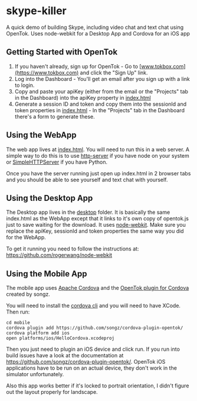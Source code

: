 # skype-killer

A quick demo of building Skype, including video chat and text chat using OpenTok. Uses node-webkit for a Desktop App and Cordova for an iOS app

## Getting Started with OpenTok

1. If you haven't already, sign up for OpenTok - Go to [www.tokbox.com](https://www.tokbox.com) and click the "Sign Up" link. 
2. Log into the Dashboard - You'll get an email after you sign up with a link to login.
3. Copy and paste your apiKey (either from the email or the "Projects" tab in the Dashboard) into the apiKey property in [index.html](index.html)
4. Generate a session ID and token and copy them into the sessionId and token properties in [index.html](index.html) - In the "Projects" tab in the Dashboard there's a form to generate these. 

## Using the WebApp

The web app lives at [index.html](index.html). You will need to run this in a web server. A simple way to do this is to use [http-server](https://www.npmjs.org/package/http-server) if you have node on your system or [SimpleHTTPServer](https://docs.python.org/2/library/simplehttpserver.html) if you have Python. 

Once you have the server running just open up index.html in 2 browser tabs and you should be able to see yourself and text chat with yourself.

## Using the Desktop App

The Desktop app lives in the [desktop](desktop/) folder. It is basically the same index.html as the WebApp except that it links to it's own copy of opentok.js just to save waiting for the download. It uses [node-webkit](https://github.com/rogerwang/node-webkit). Make sure you replace the apiKey, sessionId and token properties the same way you did for the WebApp.

To get it running you need to follow the instructions at: https://github.com/rogerwang/node-webkit

## Using the Mobile App

The mobile app uses [Apache Cordova](http://cordova.apache.org/) and the [OpenTok plugin for Cordova](https://github.com/songz/cordova-plugin-opentok) created by songz.

You will need to install the [cordova cli](https://cordova.apache.org/docs/en/3.0.0/guide_cli_index.md.html) and you will need to have XCode. Then run:

```
cd mobile
cordova plugin add https://github.com/songz/cordova-plugin-opentok/
cordova platform add ios
open platforms/ios/HelloCordova.xcodeproj
```

Then you just need to plugin an iOS device and click run. If you run into build issues have a look at the documentation at https://github.com/songz/cordova-plugin-opentok/. OpenTok iOS applications have to be run on an actual device, they don't work in the simulator unfortunately. 

Also this app works better if it's locked to portrait orientation, I didn't figure out the layout properly for landscape.